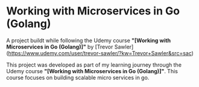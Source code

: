 

# Working with Microservices in Go (Golang)

A project buildt while following the Udemy course **"[Working with Microservices in Go (Golang)]"** by [Trevor Sawler] (https://www.udemy.com/user/trevor-sawler/?kw=Trevor+Sawler&src=sac)

This project was developed as part of my learning journey through the Udemy course **"[Working with Microservices in Go (Golang)]"**. This course focuses on building scalable micro services in go.
